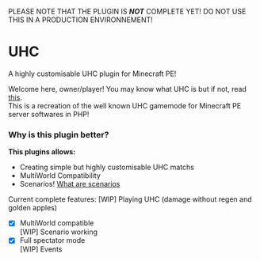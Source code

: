 PLEASE NOTE THAT THE PLUGIN IS ***NOT*** COMPLETE YET! DO NOT USE THIS IN A PRODUCTION ENVIRONNEMENT!    

# UHC
 A highly customisable UHC plugin for Minecraft PE!

Welcome here, owner/player! You may know what UHC is but if not, read [this](wiki/What-is-UHC).    
This is a recreation of the well known UHC gamemode for Minecraft PE server softwares in PHP!    
### Why is this plugin better?
**This plugins allows:**
 - Creating simple but highly customisable UHC matchs
 - MultiWorld Compatibility
 - Scenarios! [What are scenarios](wiki/scenarios)    
    
Current complete features:
[WIP] Playing UHC (damage without regen and golden apples)        
- [x] MultiWorld compatible     
[WIP] Scenario working     
- [x] Full spectator mode     
[WIP] Events     
